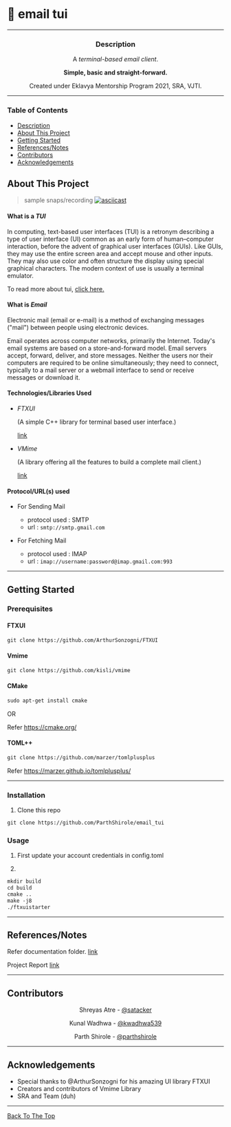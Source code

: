# 📧 email tui


---

</div>
<div align="center">


### Description
A *terminal-based email client*.

**Simple, basic and straight-forward.**

Created under Eklavya Mentorship Program 2021, SRA, VJTI.
</div>

---
### Table of Contents

- [Description](#description)
- [About This Project](#about-this-project)
- [Getting Started](#getting-started)
- [References/Notes](#referencesnotes)
- [Contributors](#contributors)
- [Acknowledgements](#acknowledgements)


## About This Project

>sample snaps/recording
[![asciicast](https://asciinema.org/a/VMSOEFy6vlLuFr3DvQnK3efDQ.svg)](https://asciinema.org/a/VMSOEFy6vlLuFr3DvQnK3efDQ)

#### What is a _TUI_

In computing, text-based user interfaces (TUI) is a retronym describing a type of user interface (UI) common as an early form of human–computer interaction, before the advent of graphical user interfaces (GUIs). Like GUIs, they may use the entire screen area and accept mouse and other inputs. They may also use color and often structure the display using special graphical characters. The modern context of use is usually a terminal emulator.

To read more about tui, [click here.](https://en.wikipedia.org/wiki/Text-based_user_interface)

#### What is _Email_

Electronic mail (email or e-mail) is a method of exchanging messages ("mail") between people using electronic devices.

Email operates across computer networks, primarily the Internet. Today's email systems are based on a store-and-forward model. Email servers accept, forward, deliver, and store messages. Neither the users nor their computers are required to be online simultaneously; they need to connect, typically to a mail server or a webmail interface to send or receive messages or download it.



#### Technologies/Libraries Used

- *FTXUI*

  (A simple C++ library for terminal based user interface.)

  [link](https://github.com/ArthurSonzogni/FTXUI)

- *VMime*

  (A library offering all the features to build a complete mail client.)

  [link](https://www.vmime.org/)

#### Protocol/URL(s) used

* For Sending Mail
  - protocol used : SMTP
  - url : `smtp://smtp.gmail.com`

* For Fetching Mail
  - protocol used : IMAP
  - url : `imap://username:password@imap.gmail.com:993`


---

## Getting Started

### Prerequisites

#### FTXUI

```html
git clone https://github.com/ArthurSonzogni/FTXUI    
```


#### Vmime

```html
git clone https://github.com/kisli/vmime    
```


#### CMake
```html
sudo apt-get install cmake
```
OR

Refer https://cmake.org/

#### TOML++
```html
git clone https://github.com/marzer/tomlplusplus
``` 

Refer https://marzer.github.io/tomlplusplus/

---

### Installation

1. Clone this repo
```html
git clone https://github.com/ParthShirole/email_tui
```
### Usage

1. First update your account credentials in config.toml

2.

```html
mkdir build
cd build
cmake ..
make -j8
./ftxuistarter
```
---

## References/Notes

Refer documentation folder.
[link](https://github.com/ParthShirole/email_tui/tree/development/documentation)

Project Report
[link](https://docs.google.com/document/d/1_-xWXt1Pc0ZV4MWKQy2sHJOOLWtNxC3hCk-iSGFfNQM/edit)

---

## Contributors

</div>

<div align="center">

 Shreyas Atre - [@satacker](https://satacker.github.io/)

 Kunal Wadhwa - [@kwadhwa539](https://github.com/kwadhwa539)
 
 Parth Shirole - [@parthshirole](https://github.com/ParthShirole)
 
 

</div>

---
## Acknowledgements
- Special thanks to @ArthurSonzogni for his amazing UI library FTXUI
- Creators and contributors of Vmime Library
- SRA and Team (duh)

---



[Back To The Top](#📧-email-tui)
